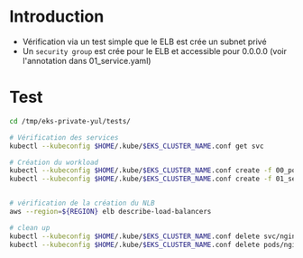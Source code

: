# Introduction
* Vérification via un test simple que le ELB est crée un subnet privé
* Un `security group` est crée pour le ELB et accessible pour 0.0.0.0 (voir l'annotation dans 01_service.yaml)

# Test
```sh
cd /tmp/eks-private-yul/tests/
```

```sh
# Vérification des services
kubectl --kubeconfig $HOME/.kube/$EKS_CLUSTER_NAME.conf get svc

# Création du workload
kubectl --kubeconfig $HOME/.kube/$EKS_CLUSTER_NAME.conf create -f 00_pods.yaml
kubectl --kubeconfig $HOME/.kube/$EKS_CLUSTER_NAME.conf create -f 01_service.yaml


# vérification de la création du NLB
aws --region=${REGION} elb describe-load-balancers

# clean up
kubectl --kubeconfig $HOME/.kube/$EKS_CLUSTER_NAME.conf delete svc/nginx
kubectl --kubeconfig $HOME/.kube/$EKS_CLUSTER_NAME.conf delete pods/nginx
```